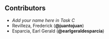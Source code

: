 ## Contributors

- _Add your name here in Task C_
- Revilleza, Frederick (**@juantojuan**)
- Esparcia, Earl Gerald (**@earlgeraldesparcia**)
